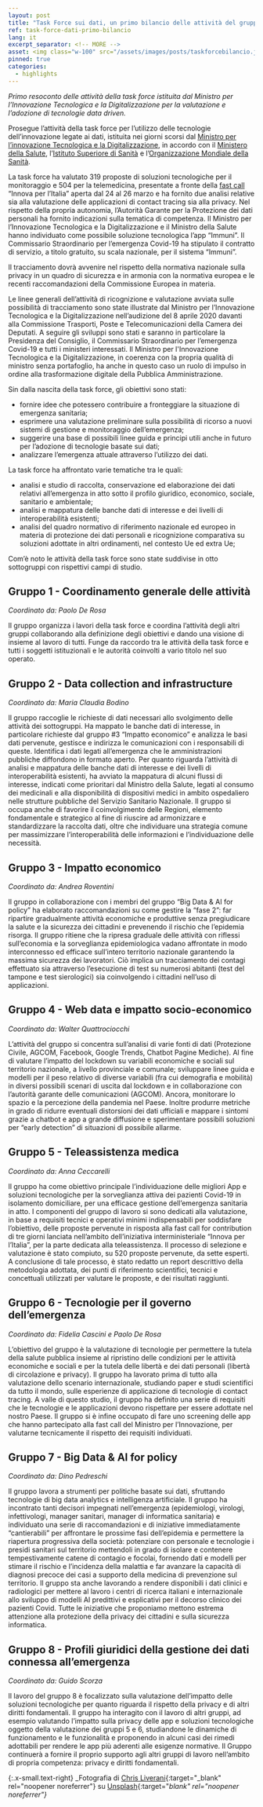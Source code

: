 ```yaml
---
layout: post
title: "Task Force sui dati, un primo bilancio delle attività del gruppo di lavoro"
ref: task-force-dati-primo-bilancio
lang: it
excerpt_separator: <!-- MORE -->
asset: <img class="w-100" src="/assets/images/posts/taskforcebilancio.jpg" alt="La task force al lavoro"/>
pinned: true
categories:
  - highlights
---
```


_Primo resoconto delle attività della task force istituita dal Ministro per l’Innovazione Tecnologica e la Digitalizzazione per la valutazione e l’adozione di tecnologie data driven._

<!-- MORE -->

Prosegue l’attività della task force per l’utilizzo delle tecnologie dell’innovazione legate ai dati, istituita nei giorni scorsi dal [Ministro per l’innovazione Tecnologica e la Digitalizzazione](https://innovazione.gov.it/), in accordo con il [Ministero della Salute](http://www.salute.gov.it/portale/home.html), l’[Istituto Superiore di Sanità](https://www.iss.it/) e l’[Organizzazione Mondiale della Sanità](https://www.who.int/).

La task force ha valutato 319 proposte di soluzioni tecnologiche per il monitoraggio e 504 per la telemedicina, presentate a fronte della [fast call](https://innovazione.gov.it/telemedicina-e-sistemi-di-monitoraggio-una-call-per-tecnologie-per-il-contrasto-alla-diffusione-del-covid-19/) “Innova per l’Italia” aperta dal 24 al 26 marzo e ha fornito due analisi relative sia  alla valutazione delle applicazioni di contact tracing sia alla privacy. Nel rispetto della propria autonomia, l’Autorità Garante per la Protezione dei dati personali ha fornito indicazioni sulla tematica di competenza. Il Ministro per l’Innovazione Tecnologica e la Digitalizzazione e il Ministro della Salute hanno individuato come possibile soluzione tecnologica l’app “Immuni”. Il Commissario Straordinario per l’emergenza Covid-19 ha stipulato il contratto di servizio, a titolo gratuito, su scala nazionale, per il sistema “Immuni”.

Il tracciamento dovrà avvenire nel rispetto della normativa nazionale sulla privacy in un quadro di sicurezza e in armonia con la normativa europea e le recenti raccomandazioni della Commissione Europea in materia.

Le linee generali dell’attività di ricognizione e valutazione avviata sulle possibilità di tracciamento sono state illustrate dal Ministro per l’Innovazione Tecnologica e la Digitalizzazione nell’audizione del 8 aprile 2020 davanti alla Commissione Trasporti, Poste e Telecomunicazioni della Camera dei Deputati. A seguire gli sviluppi sono stati e saranno in particolare la Presidenza del Consiglio, il Commissario Straordinario per l’emergenza Covid-19 e tutti i ministeri interessati. Il Ministro per l'Innovazione Tecnologica e la Digitalizzazione, in coerenza con la propria qualità di ministro senza portafoglio, ha anche in questo caso un ruolo di impulso in ordine alla trasformazione digitale della Pubblica Amministrazione. 

Sin dalla nascita della task force, gli obiettivi sono stati:

- fornire idee che potessero contribuire a fronteggiare la situazione di emergenza sanitaria;
- esprimere una valutazione preliminare sulla possibilità di ricorso a nuovi sistemi di gestione e monitoraggio dell’emergenza;
- suggerire una base di possibili linee guida e principi utili anche in futuro per l’adozione di tecnologie basate sui dati;
- analizzare l’emergenza attuale attraverso l’utilizzo dei dati.

La task force ha affrontato varie tematiche tra le quali:

- analisi e studio di raccolta, conservazione ed elaborazione dei dati relativi all’emergenza in atto sotto il profilo giuridico, economico, sociale, sanitario e ambientale;
- analisi e mappatura delle banche dati di interesse e dei livelli di interoperabilità esistenti;
- analisi del quadro normativo di riferimento nazionale ed europeo in materia di protezione dei dati personali e ricognizione comparativa su soluzioni adottate in altri ordinamenti, nel contesto Ue ed extra Ue;

Com’è noto le attività della task force sono state suddivise in otto sottogruppi con rispettivi campi di studio.

## Gruppo 1 - Coordinamento generale delle attività
*Coordinato da: Paolo De Rosa*

Il gruppo organizza i lavori della task force e coordina l’attività degli altri gruppi collaborando alla definizione degli obiettivi e dando una visione di insieme al lavoro di tutti. Funge da raccordo tra le attività della task force e tutti i soggetti istituzionali e le autorità coinvolti a vario titolo nel suo operato.

## Gruppo 2 - Data collection and infrastructure
*Coordinato da: Maria Claudia Bodino*

Il gruppo raccoglie le richieste di dati necessari allo svolgimento delle attività dei sottogruppi. Ha mappato le banche dati di interesse, in particolare richieste dal gruppo #3 “Impatto economico” e analizza le basi dati pervenute, gestisce e indirizza le comunicazioni con i responsabili di queste. Identifica i dati legati all’emergenza che le amministrazioni pubbliche diffondono in formato aperto. Per quanto riguarda l’attività di analisi e mappatura delle banche dati di interesse e dei livelli di interoperabilità esistenti, ha avviato la mappatura di alcuni flussi di interesse, indicati come prioritari dal Ministro della Salute, legati al consumo dei medicinali e alla disponibilità di dispositivi medici in ambito ospedaliero nelle strutture pubbliche del Servizio Sanitario Nazionale. Il gruppo si occupa anche di favorire il coinvolgimento delle Regioni, elemento fondamentale e strategico al fine di riuscire ad armonizzare e standardizzare la raccolta dati, oltre che individuare una strategia comune per massimizzare l’interoperabilità delle informazioni e l’individuazione delle necessità.

## Gruppo 3 - Impatto economico
*Coordinato da: Andrea Roventini*

Il gruppo in collaborazione con i membri del gruppo “Big Data & AI for policy” ha elaborato raccomandazioni su come gestire la “fase 2”: far ripartire gradualmente attività economiche e produttive senza pregiudicare la salute e la sicurezza dei cittadini e prevenendo il rischio che l’epidemia risorga. Il gruppo ritiene che la ripresa graduale delle attività con riflessi sull’economia e la sorveglianza epidemiologica vadano affrontate in modo interconnesso ed efficace sull’intero territorio nazionale garantendo la massima sicurezza dei lavoratori. Ciò implica un tracciamento dei contagi effettuato sia attraverso l’esecuzione di test su numerosi abitanti (test del tampone e test sierologici) sia coinvolgendo i cittadini nell’uso di applicazioni. 

## Gruppo 4 - Web data e impatto socio-economico
*Coordinato da: Walter Quattrociocchi*

L’attività del gruppo si concentra sull’analisi di varie fonti di dati (Protezione Civile, AGCOM, Facebook, Google Trends, Chatbot Pagine Mediche). Al fine di valutare l’impatto del lockdown su variabili economiche e sociali sul territorio nazionale, a livello provinciale e comunale; sviluppare linee guida e modelli per il peso relativo di diverse variabili (fra cui demografia e mobilità) in diversi possibili scenari di uscita dal lockdown e in collaborazione con l’autorità garante delle comunicazioni (AGCOM). Ancora, monitorare lo spazio e la percezione della pandemia nel Paese. Inoltre produrre metriche in grado di ridurre eventuali distorsioni dei dati ufficiali e mappare i sintomi grazie a chatbot e app a grande diffusione e sperimentare possibili soluzioni per “early detection” di situazioni di possibile allarme.

## Gruppo 5 - Teleassistenza medica
*Coordinato da: Anna Ceccarelli*

Il gruppo ha come obiettivo principale l’individuazione delle migliori App e soluzioni tecnologiche per la sorveglianza attiva dei pazienti Covid-19 in isolamento domiciliare, per una efficace gestione dell’emergenza sanitaria in atto. I componenti del gruppo di lavoro si sono dedicati alla valutazione, in base a requisiti tecnici e operativi minimi indispensabili per soddisfare l’obiettivo, delle proposte pervenute in risposta alla fast call for contribution di tre giorni lanciata nell’ambito dell’iniziativa interministeriale “Innova per l’Italia”, per la parte dedicata alla teleassistenza. Il processo di selezione e valutazione è stato compiuto, su 520 proposte pervenute, da sette esperti. A conclusione di tale processo, è stato redatto un report descrittivo della metodologia adottata, dei punti di riferimento scientifici, tecnici e concettuali utilizzati per valutare le proposte, e dei risultati raggiunti.

## Gruppo 6 - Tecnologie per il governo dell’emergenza
*Coordinato da: Fidelia Cascini e Paolo De Rosa*

L’obiettivo del gruppo è la valutazione di tecnologie per permettere la tutela della salute pubblica insieme al ripristino delle condizioni per le attività economiche e sociali e per la tutela delle libertà e dei dati personali (libertà di circolazione e privacy). Il gruppo ha lavorato prima di tutto alla valutazione dello scenario internazionale, studiando paper e studi scientifici da tutto il mondo, sulle esperienze di applicazione di tecnologie di contact tracing. A valle di questo studio, il gruppo ha definito una serie di requisiti che le tecnologie e le applicazioni devono rispettare per essere adottate nel nostro Paese. Il gruppo si è infine occupato di fare uno screening delle app che hanno partecipato alla fast call del Ministro per l’Innovazione, per valutarne tecnicamente il rispetto dei requisiti individuati.

## Gruppo 7 - Big Data & AI for policy
*Coordinato da: Dino Pedreschi*

Il gruppo lavora a strumenti per politiche basate sui dati, sfruttando tecnologie di big data analytics e intelligenza artificiale. Il gruppo ha incontrato tanti decisori impegnati nell’emergenza (epidemiologi, virologi, infettivologi, manager sanitari, manager di informatica sanitaria) e individuato una serie di raccomandazioni e di iniziative immediatamente “cantierabili” per affrontare le prossime fasi dell’epidemia e permettere la riapertura progressiva della società: potenziare con personale e tecnologie i presidi sanitari sul territorio mettendoli in grado di isolare e contenere tempestivamente catene di contagio e focolai, fornendo dati e modelli per stimare il rischio e l’incidenza della malattia e far avanzare la capacità di diagnosi precoce dei casi a supporto della medicina di prevenzione sul territorio. Il gruppo sta anche lavorando a rendere disponibili i dati clinici e radiologici per mettere al lavoro i centri di ricerca italiani e internazionale allo sviluppo di modelli AI predittivi e esplicativi per il decorso clinico dei pazienti Covid. Tutte le iniziative che proponiamo mettono estrema attenzione alla protezione della privacy dei cittadini e sulla sicurezza informatica.

## Gruppo 8 - Profili giuridici della gestione dei dati connessa all’emergenza
*Coordinato da: Guido Scorza*

Il lavoro del gruppo 8 è focalizzato sulla valutazione dell’impatto delle soluzioni tecnologiche per quanto riguarda il rispetto della privacy e di altri diritti fondamentali. Il gruppo ha interagito con il lavoro di altri gruppi, ad esempio valutando l’impatto sulla privacy delle app e soluzioni tecnologiche oggetto della valutazione dei gruppi 5 e 6, studiandone le dinamiche di funzionamento e le funzionalità e proponendo in alcuni casi dei rimedi adottabili per rendere le app più aderenti alle esigenze normative. Il Gruppo continuerà a fornire il proprio supporto agli altri gruppi di lavoro nell’ambito di propria competenza: privacy e diritti fondamentali.


{:.x-small.text-right}
_Fotografia di [Chris Liverani](https://unsplash.com/@chrisliverani?utm_source=unsplash&utm_medium=referral&utm_content=creditCopyText){:target="_blank" rel="noopener noreferrer"} su [Unsplash](https://unsplash.com/s/photos/data?utm_source=unsplash&utm_medium=referral&utm_content=creditCopyText){:target="_blank" rel="noopener noreferrer"}_
